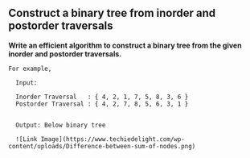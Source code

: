 ## Construct a binary tree from inorder and postorder traversals ##

**Write an efficient algorithm to construct a binary tree from the given inorder and postorder traversals.**

    For example,

      Input:

      Inorder Traversal   : { 4, 2, 1, 7, 5, 8, 3, 6 }
      Postorder Traversal : { 4, 2, 7, 8, 5, 6, 3, 1 }


      Output: Below binary tree

      ![Link Image](https://www.techiedelight.com/wp-content/uploads/Difference-between-sum-of-nodes.png)
